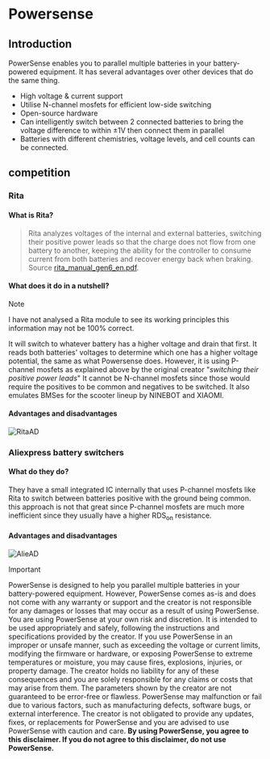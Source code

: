 # Powersense

## Introduction
PowerSense enables you to parallel multiple batteries in your battery-powered equipment. It has several advantages over other devices that do the same thing.
- High voltage & current support
- Utilise N-channel mosfets for efficient low-side switching
- Open-source hardware
- Can intelligently switch between 2 connected batteries to bring the voltage difference to within ±1V then connect them in parallel
- Batteries with different chemistries, voltage levels, and cell counts can be connected.

## competition

### Rita
#### What is Rita?
> Rita analyzes voltages of the internal and external batteries, switching their positive power leads so that the charge does not flow from one battery to another, keeping the ability for the controller to consume current from both batteries and recover energy back when braking.
Source [rita_manual_gen6_en.pdf](https://public.embedden.com/Rita/Docs/English/rita_manual_latest_en.pdf).
#### What does it do in a nutshell?
> [!NOTE]
> I have not analysed a Rita module to see its working principles this information may not be 100% correct.

It will switch to whatever battery has a higher voltage and drain that first. It reads both batteries' voltages to determine which one has a higher voltage potential, the same as what Powersense does. However, it is using P-channel mosfets as explained above by the original creator "*switching their positive power leads*" It cannot be N-channel mosfets since those would require the positives to be common and negatives to be switched. It also emulates BMSes for the scooter lineup by NINEBOT and XIAOMI.

#### Advantages and disadvantages
![RitaAD](https://media.discordapp.net/attachments/816082953951248444/1199885421094654082/image.png?ex=65c42b61&is=65b1b661&hm=b6f9a830095a822535ad37fae55222e75469591bc772b40bc36fa02cd35ac359&=&format=webp&quality=lossless)

### Aliexpress battery switchers
#### What do they do?

They have a small integrated IC internally that uses P-channel mosfets like Rita to switch between batteries positive with the ground being common. this approach is not that great since P-channel mosfets are much more inefficient since they usually have a higher RDS<sub>on</sub> resistance.

#### Advantages and disadvantages
![AlieAD](https://media.discordapp.net/attachments/816082953951248444/1199885462316273705/image.png?ex=65c42b6b&is=65b1b66b&hm=72bde0050724ae7a2f749754ddbe0c7b1fb10f433b2f315f34eafe8945639199&=&format=webp&quality=lossless)

> [!IMPORTANT]
> PowerSense is designed to help you parallel multiple batteries in your battery-powered equipment. However, PowerSense comes as-is and does not come with any warranty or support and the creator is not responsible for any damages or losses that may occur as a result of using PowerSense. You are using PowerSense at your own risk and discretion. It is intended to be used appropriately and safely, following the instructions and specifications provided by the creator. If you use PowerSense in an improper or unsafe manner, such as exceeding the voltage or current limits, modifying the firmware or hardware, or exposing PowerSense to extreme temperatures or moisture, you may cause fires, explosions, injuries, or property damage. The creator holds no liability for any of these consequences and you are solely responsible for any claims or costs that may arise from them. The parameters shown by the creator are not guaranteed to be error-free or flawless. PowerSense may malfunction or fail due to various factors, such as manufacturing defects, software bugs, or external interference. The creator is not obligated to provide any updates, fixes, or replacements for PowerSense and you are advised to use PowerSense with caution and care. **By using PowerSense, you agree to this disclaimer. If you do not agree to this disclaimer, do not use PowerSense.**
